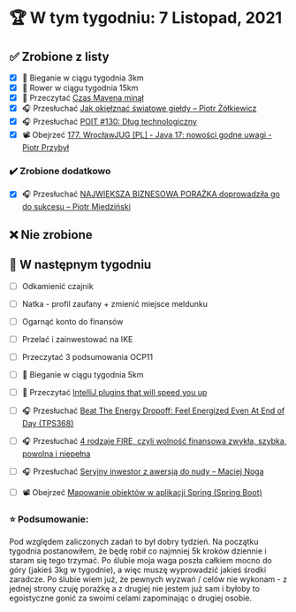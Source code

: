 # 🏆 W tym tygodniu: 7 Listopad, 2021


## ✅ Zrobione z listy
- [x] 🏃 Bieganie w ciągu tygodnia 3km
- [x] 🚴 Rower w ciągu tygodnia 15km
- [x] 📗 Przeczytać [Czas Mavena minął](https://pkubowicz.pl/czas-mavena-minal/) 
- [x] 🎧 Przesłuchać [Jak okiełznać światowe giełdy – Piotr Żółkiewicz](https://zaprojektujswojezycie.pl/jak-zalozyc-fundusz-inwestycyjny/)
- [x] 🎧 Przesłuchać [POIT #130: Dług technologiczny](https://porozmawiajmyoit.pl/poit-130-dlug-technologiczny/)
- [x] 📽️ Obejrzeć [177. WrocławJUG [PL] - Java 17: nowości godne uwagi - Piotr Przybył](https://youtu.be/B4wFOELj-Ss)

### ✔️ Zrobione dodatkowo
- [x] 🎧 Przesłuchać [NAJWIĘKSZA BIZNESOWA PORAŻKA doprowadziła go do sukcesu – Piotr Miedziński](https://zaprojektujswojezycie.pl/najwieksza-biznesowa-porazka-doprowadzila-go-do-sukcesu-piotr-miedzinski/)

## ❌ Nie zrobione


## 📝 W następnym tygodniu
- [ ] Odkamienić czajnik
- [ ] Natka - profil zaufany + zmienić miejsce meldunku
- [ ] Ogarnąć konto do finansów
- [ ] Przelać i zainwestować na IKE
- [ ] Przeczytać 3 podsumowania OCP11
- [ ] 🏃 Bieganie w ciągu tygodnia 5km
- [ ] 📗 Przeczytać [IntelliJ plugins that will speed you up](https://unknownexception.eu/awesome-intellij-plugins) 
- [ ] 🎧 Przesłuchać [Beat The Energy Dropoff: Feel Energized Even At End of Day (TPS368)](https://www.asianefficiency.com/podcasts/368-energy-dropoff/)
- [ ] 🎧 Przesłuchać [4 rodzaje FIRE, czyli wolność finansowa zwykła, szybka, powolna i niepełna](https://inwestomat.eu/4-rodzaje-fire/)
- [ ] 🎧 Przesłuchać [Seryjny inwestor z awersją do nudy – Maciej Noga](https://zaprojektujswojezycie.pl/seryjny-inwestor-z-awersja-do-nudy-maciej-noga/)
- [ ] 📽️ Obejrzeć [Mapowanie obiektów w aplikacji Spring (Spring Boot)](https://youtu.be/yyZtxniWWGM)


### ⭐ Podsumowanie:
Pod względem zaliczonych zadań to był dobry tydzień. Na początku tygodnia postanowiłem, że będę robił co najmniej 5k kroków dziennie i staram się tego trzymać. Po ślubie moja waga poszła całkiem mocno do góry (jakieś 3kg w tygodnie), a więc muszę wyprowadzić jakieś środki zaradcze. Po ślubie wiem już, że pewnych wyzwań / celów nie wykonam - z jednej strony czuję porażkę a z drugiej nie jestem już sam i byłoby to egoistyczne gonić za swoimi celami zapominając o drugiej osobie.
